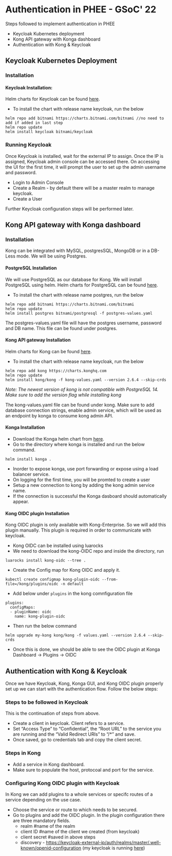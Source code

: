 # Authentication in PHEE - GSoC' 22

Steps followed to implement authentication in PHEE

 - Keycloak Kubernetes deployment
 - Kong API gateway with Konga dashboard
 - Authentication with Kong & Keycloak

## Keycloak Kubernetes Deployment 

### Installation

#### Keycloak Installation: 
Helm charts for Keycloak can be found [here](https://artifacthub.io/packages/helm/bitnami/keycloak). 

 - To install the chart with release name keycloak, run the below
```
helm repo add bitnami https://charts.bitnami.com/bitnami //no need to add if added in last step
helm repo update
helm install keycloak bitnami/keycloak
```
### Running Keycloak
Once Keycloak is installed, wait for the external IP to assign. Once the IP is assigned, Keycloak admin console can be accessed there. On accessing the UI for the first time, it will prompt the user to set up the admin username and password. 
 - Login to Admin Console 
 - Create a Realm - by default there will be a
   master realm to manage keycloak. 
  - Create a User
 
Further Keycloak configuration steps will be performed later. 

## Kong API gateway with Konga dashboard

### Installation

Kong can be integrated with MySQL, postgresSQL, MongoDB or in a DB-Less mode. We will be using Postgres.

#### PostgreSQL Installation

We will use PostgreSQL as our database for Kong. We will install PostgreSQL using helm. Helm charts for PostgreSQL can be found [here](https://artifacthub.io/packages/helm/bitnami/postgresql). 
 - To install the chart with release name postgres, run the below
```
helm repo add bitnami https://charts.bitnami.com/bitnami
helm repo update
helm install postgres bitnami/postgresql -f postgres-values.yaml
```
The postgres-values.yaml file will have the postgres username, password and DB name. This file can be found under postgres.

#### Kong API gateway Installation

Helm charts for Kong can be found [here](https://artifacthub.io/packages/helm/bitnami/keycloak). 

 - To install the chart with release name keycloak, run the below
```
helm repo add kong https://charts.konghq.com
helm repo update
helm install kong/kong -f kong-values.yaml --version 2.6.4 --skip-crds
```
*Note: The newest version of kong is not compatible with PostgreSQL 14. Make sure to add the version flag while installing kong*

The kong-values.yaml file can be found under kong. Make sure to add database connection strings, enable admin service, which will be used as an endpoint by konga to consume kong admin API.

#### Konga Installation

 - Download the Konga helm chart from [here](https://github.com/pantsel/konga/tree/master/charts/konga). 
 - Go to the directory where konga is installed and run the below
   command.
```
helm install konga .
```
- Inorder to expose konga, use port forwarding or expose using a load balancer service. 
- On logging for the first time, you will be promted to create a user
- Setup a new connection to kong by adding the kong admin service name. 
- If the connection is successful the Konga dasboard should automatically appear. 

#### Kong OIDC plugin Installation
Kong OIDC plugin is only available with Kong-Enterprise. So we will add this plugin manually. This plugin is required in order to communicate with keycloak. 
- Kong OIDC can be installed using luarocks
 - We need to download the kong-OIDC repo and inside the directory, run
 ```
luarocks install kong-oidc --tree .
 ```
 - Create the Config map for Kong OIDC and apply it. 
 ```
kubectl create configmap kong-plugin-oidc --from-file=/kong/plugins/oidc -n default
 ```
 - Add below under ```plugins``` in the kong comnfiguration file
 ```
plugins:
   configMaps:
   - pluginName: oidc
     name: kong-plugin-oidc
 ```
- Then run the below command

```helm upgrade my-kong kong/kong -f values.yaml --version 2.6.4 --skip-crds```
- Once this is done, we should be able to see the OIDC plugin at Konga Dashboard  -> Plugins -> OIDC

## Authentication with Kong & Keycloak

Once we have Keycloak, Kong, Konga GUI, and Kong OIDC plugin properly set up we can start with the authentication flow. Follow the below steps:

### Steps to be followed in Keycloak
This is the continuation of steps from above. 
- Create a client in keycloak. Client refers to a service. 
- Set “Access Type” to “Confidential”, the “Root URL” to the service you are running and the “Valid Redirect URIs” to “/*”  and save. 
- Once saved, go to credentials tab and copy the client secret.

### Steps in Kong
- Add a service in Kong dashboard. 
- Make sure to populate the host, protocoal and port for the service. 

### Configuring Kong OIDC plugin with Keycloak
In Kong we can add plugins to a whole services or specifc routes of a service depending on the use case. 
- Choose the service or route to which needs to be secured.
- Go to plugins and add the OIDC plugin. In the plugin configuration there are three mandatory fields.
	- realm #name of the realm 
	- client ID #name of the client we created (from keycloak) 
	- client secret #saved in above steps
	- discovery - [https://keycloak-external-ip/auth/realms/master/.well-known/openid-configuration](https://keycloak.mockharsh.tk:8180/auth/realms/master/.well-known/openid-configuration)  (my keycloak is running [here](https://831f7d04-us-east.lb.appdomain.cloud))
